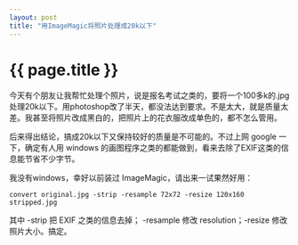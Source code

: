 ```yaml
---
layout: post
title: "用ImageMagic将照片处理成20k以下"
---
```


# {{ page.title }}

今天有个朋友让我帮忙处理个照片，说是报名考试之类的，要将一个100多k的.jpg 处理20k以下。用photoshop改了半天，都没法达到要求。不是太大，就是质量太差。我甚至将照片改成黑白的，把照片上的花衣服改成单色的，都不怎么管用。

后来得出结论，搞成20k以下又保持较好的质量是不可能的。不过上网 google 一下，确定有人用 windows
的画图程序之类的都能做到，看来去除了EXIF这类的信息能节省不少字节。

我没有windows，幸好以前装过 ImageMagic，请出来一试果然好用：

    convert original.jpg -strip -resample 72x72 -resize 120x160 stripped.jpg

其中 -strip 把 EXIF 之类的信息去掉； -resample 修改 resolution；-resize 修改照片大小。搞定。
